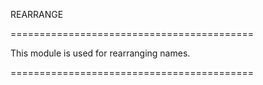 REARRANGE

==========================================

This module is used for rearranging names.

==========================================
